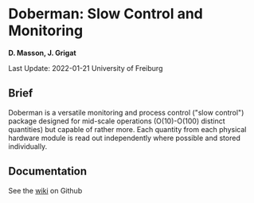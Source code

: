 # Doberman: Slow Control and Monitoring #

**D. Masson, J. Grigat**

Last Update: 2022-01-21
University of Freiburg

## Brief ##

Doberman is a versatile monitoring and process control ("slow control") package designed for mid-scale operations (O(10)-O(100) distinct quantities) but capable of rather more. Each quantity from each physical hardware module is read out independently where possible and stored individually.

## Documentation ##

See the [wiki](https://github.com/AG-Schumann/Doberman/wiki) on Github
